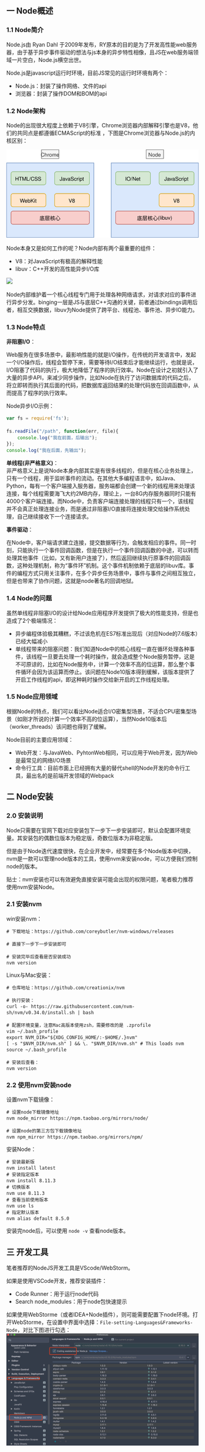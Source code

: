 ## 一 Node概述

###  1.1 Node简介

Node.js由 Ryan Dahl 于2009年发布，RY原本的目的是为了开发高性能web服务器，由于基于异步事件驱动的想法与js本身的异步特性相像，且JS在web服务端领域一片空白，Node.js横空出世。  

Node.js是javascript运行时环境，目前JS常见的运行时环境有两个： 
- Node.js：封装了操作网络、文件的api
- 浏览器：封装了操作DOM和BOM的api

###  1.2 Node架构

Node的出现很大程度上依赖于V8引擎，Chrome浏览器内部解释引擎也是V8，他们的共同点是都遵循ECMAScript的标准 ，下图是Chrome浏览器与Node.js的内核区别：   

![](../images/node/01-01.svg)   

Node本身又是如何工作的呢？Node内部有两个最重要的组件：
- V8：对JavaScript有极高的解释性能
- libuv：C++开发的高性能异步I/O库

![](/images/JavaScript/node-01.png)  

Node内部维护着一个核心线程专门用于处理各种网络请求，对请求对应的事件进行异步分发。binging一层是JS与底层C++沟通的关键，前者通过bindings调用后者，相互交换数据，libuv为Node提供了跨平台、线程池、事件池、异步IO能力。 

###  1.3 Node特点

**非阻塞I/O**：  

Web服务在很多场景中，最影响性能的就是I/O操作，在传统的开发语言中，发起一个I/O操作后，线程会暂停下来，需要等待I/O结束后才能继续运行，也就是说，I/O阻塞了代码的执行，极大地降低了程序的执行效率。Node在设计之初就引入了大量的异步API，来减少同步操作，比如Node在执行了访问数据库的代码之后，将立即转而执行其后面的代码，把数据库返回结果的处理代码放在回调函数中，从而提高了程序的执行效率。  

Node异步I/O示例：
```js
var fs = require('fs');

fs.readFile("/path", function(err, file){
    console.log("我在前面，后输出");
});
console.log("我在后面，先输出");
```

**单线程(非严格意义)**：  
非严格意义上是说Node本身内部其实是有很多线程的，但是在核心业务处理上，只有一个线程，用于监听事件的流动。在其他大多编程语言中，如Java、Python，每有一个客户端接入服务器，服务端都会创建一个新的线程用来处理该连接，每个线程需要海飞大约2MB内存，理论上，一台8G内存服务器同时只能有4000个客户端连接。而Node中，负责客户端连接处理的线程只有一个，该线程并不会真正处理连接业务，而是通过非阻塞I/O直接将连接处理交给操作系统处理，自己继续接收下一个连接请求。   

**事件驱动**：  

在Node中，客户端请求建立连接，提交数据等行为，会触发相应的事件。同一时刻，只能执行一个事件回调函数，但是在执行一个事件回调函数的中途，可以转而处理其他事件（比如，又有新用户连接了），然后返回继续执行原事件的回调函数，这种处理机制，称为“事件环”机制。这个事件机制依赖于底层的libuv库。事件的编程方式只用关注事件，在多个异步任务场景中，事件与事件之间相互独立，但是也带来了协作问题，这就是node著名的回调地狱。  

###  1.4 Node的问题

虽然单线程非阻塞I/O的设计给Node应用程序开发提供了极大的性能支持，但是也造成了2个极端情况：
- 异步编程体验极其糟糕，不过该危机在ES7标准出现后（对应Node的7.6版本）已经大幅减小
- 单线程带来的阻塞问题：我们知道Node中的核心线程一直在循环处理各种事件，该线程一旦要去处理一个耗时操作，就会造成整个Node服务暂停，这是不可原谅的，比如在Node服务中，计算一个效率不高的位运算，那么整个事件循环会因为该运算而停止。该问题在Node10版本得到缓解，该版本提供了开启工作线程的api，即这种耗时操作交给新开启的工作线程处理。

###  1.5 Node应用领域

根据Node的特点，我们可以看出Node适合I/O密集型场景，不适合CPU密集型场景（如刚才所说的计算一个效率不高的位运算），当然Node10版本后（worker_threads）该问题也得到了缓解。  

Node目前的主要应用领域：
- Web开发：与JavaWeb、PyhtonWeb相同，可以应用于Web开发，因为Web是最常见的网络I/O场景
- 命令行工具：目前市面上已经拥有大量的替代shell的Node开发的命令行工具，最出名的是前端开发领域的Webpack

## 二 Node安装

###  2.0 安装说明

Node只需要在官网下载对应安装包下一步下一步安装即可，默认会配置环境变量。其安装包的偶数位版本为稳定版，奇数位版本为非稳定版。  

但是由于Node迭代速度很快，在企业开发中，经常要在多个Node版本中切换，nvm是一款可以管理node版本的工具，使用nvm来安装node，可以方便我们控制node的版本。  

贴士：nvm安装也可以有效避免直接安装可能会出现的权限问题，笔者极力推荐使用nvm安装Node。

###  2.1 安装nvm

win安装nvm：
```
# 下载地址：https://github.com/coreybutler/nvm-windows/releases 

# 直接下一步下一步安装即可

# 安装完毕后查看是否安装成功
nvm version
```

Linux与Mac安装：
```
# 仓库地址：https://github.com/creationix/nvm  

# 执行安装：
curl -o- https://raw.githubusercontent.com/nvm-sh/nvm/v0.34.0/install.sh | bash

# 配置环境变量，注意Mac高版本使用zsh，需要修改的是 .zprofile
vim ~/.bash_profile
export NVM_DIR="${XDG_CONFIG_HOME/:-$HOME/.}nvm"
[ -s "$NVM_DIR/nvm.sh" ] && \. "$NVM_DIR/nvm.sh" # This loads nvm
source ~/.bash_profile

# 安装后查看：
nvm version
```

###  2.2 使用nvm安装node

设置nvm下载镜像：
```
# 设置node下载镜像地址
nvm node_mirror https://npm.taobao.org/mirrors/node/  

# 设置node的第三方包下载镜像地址
nvm npm_mirror https://npm.taobao.org/mirrors/npm/         
```

安装Node：
```
# 安装最新版
nvm install latest
# 安装指定版本
nvm install 8.11.3
# 切换版本
nvm use 8.11.3
# 查看当前使用版本
nvm use ls
# 指定默认版本
nvm alias default 8.5.0
```

安装完node后，可以使用 `node -v` 查看node版本。    

## 三 开发工具

笔者推荐的NodeJS开发工具是VScode/WebStorm。  

如果是使用VSCode开发，推荐安装插件：
- Code Runner：用于运行node代码
- Search node_modules：用于node包快速提示

如果使用WebStorme（或者IDEA+Node插件），则可能需要配置下node环境。打开WebStorme，在设置中界面中选择：`File-setting-Languages&Frameworks-Node`，对比下图进行勾选：  
![](../images/node/idea.jpg)
